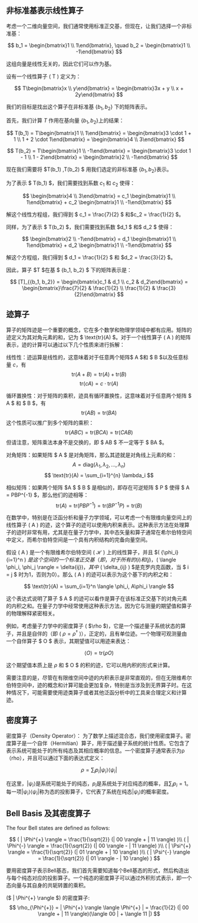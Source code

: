 
## 非标准基表示线性算子

考虑一个二维向量空间，我们通常使用标准正交基，但现在，让我们选择一个非标准基：

$$ b_1 = \begin{bmatrix}1 \\ 1\end{bmatrix}, \quad b_2 = \begin{bmatrix}1 \\ -1\end{bmatrix} $$

这组向量是线性无关的，因此它们可以作为基。

设有一个线性算子 ( T ) 定义为：

$$ T\begin{bmatrix}x \\ y\end{bmatrix} = \begin{bmatrix}3x + y \\ x + 2y\end{bmatrix} $$

我们的目标是找出这个算子在非标准基 $\{b_1, b_2\}$ 下的矩阵表示。

首先，我们计算 $T$ 作用在基向量 $\{b_1, b_2\}$上的结果：

$$ T(b_1) = T\begin{bmatrix}1 \\ 1\end{bmatrix} = \begin{bmatrix}3 \cdot 1 + 1 \\ 1 + 2 \cdot 1\end{bmatrix} = \begin{bmatrix}4 \\ 3\end{bmatrix} $$

$$ T(b_2) = T\begin{bmatrix}1 \\ -1\end{bmatrix} = \begin{bmatrix}3 \cdot 1 - 1 \\ 1 - 2\end{bmatrix} = \begin{bmatrix}2 \\ -1\end{bmatrix} $$

现在我们需要将 $T(b_1) ,T(b_2) $ 用我们选定的非标准基 $\{b_1, b_2\}$表示。

为了表示 $ T(b_1) $，我们需要找到系数 $c_1$ 和 $c_2$ 使得：

$$ \begin{bmatrix}4 \\ 3\end{bmatrix} = c_1 \begin{bmatrix}1 \\ 1\end{bmatrix} + c_2 \begin{bmatrix}1 \\ -1\end{bmatrix} $$

解这个线性方程组，我们得到 $ c_1 = \frac{7}{2} $ 和$c_2 = \frac{1}{2} $。

同样，为了表示 $ T(b_2) $，我们需要找到系数 $d_1 $ 和$ d_2 $ 使得：

$$ \begin{bmatrix}2 \\ -1\end{bmatrix} = d_1 \begin{bmatrix}1 \\ 1\end{bmatrix} + d_2 \begin{bmatrix}1 \\ -1\end{bmatrix} $$

解这个方程组，我们得到 $ d_1 = \frac{1}{2} $ 和 $d_2 = \frac{3}{2} $。

因此，算子 $T $在基 $ \{b_1, b_2\} $ 下的矩阵表示是：

$$ [T]_{{b_1, b_2}} = \begin{bmatrix}c_1 & d_1 \\ c_2 & d_2\end{bmatrix} = \begin{bmatrix}\frac{7}{2} & \frac{1}{2} \\ \frac{1}{2} & \frac{3}{2}\end{bmatrix} $$


## 迹算子  

算子的矩阵迹是一个重要的概念，它在多个数学和物理学领域中都有应用。矩阵的迹定义为其对角元素的和，记为 $ \text{tr}(A) $。对于一个线性算子 ( A ) 的矩阵表示，迹的计算可以通过以下几个性质来进行拆解：

线性性：迹运算是线性的，这意味着对于任意两个矩阵$ A $和 $ B $以及任意标量 $c$，有 $$ \text{tr}(A + B) = \text{tr}(A) + \text{tr}(B) $$ $$ \text{tr}(cA) = c \cdot \text{tr}(A) $$

循环置换性：对于矩阵的乘积，迹具有循环置换性，这意味着对于任意两个矩阵 $ A $ 和 $ B $，有 $$ \text{tr}(AB) = \text{tr}(BA) $$ 这个性质可以推广到多个矩阵的乘积： $$ \text{tr}(ABC) = \text{tr}(BCA) = \text{tr}(CAB) $$ 但请注意，矩阵乘法本身不是交换的，即 $ AB $ 不一定等于 $ BA $。

对角矩阵：如果矩阵 $ A $ 是对角矩阵，那么其迹就是对角线上元素的和： $$ A = \text{diag}(\lambda_1, \lambda_2, \ldots, \lambda_n) $$ $$ \text{tr}(A) = \sum_{i=1}^{n} \lambda_i $$

相似矩阵：如果两个矩阵 $A $ $ B $ 是相似的，即存在可逆矩阵 $ P $ 使得 $ A = PBP^{-1} $，那么他们的迹相等： $$ \text{tr}(A) = \text{tr}(PBP^{-1}) = \text{tr}(BP^{-1}P) = \text{tr}(B) $$






在数学中，特别是在泛函分析和量子力学领域，可以考虑一个有限维向量空间上的线性算子 ( A ) 的迹，这个算子的迹可以使用内积来表示。这种表示方法在处理算子的迹时非常有用，尤其是在量子力学中，其中态矢量和算子通常在希尔伯特空间中定义，而希尔伯特空间是一个具有内积结构的完备向量空间。

假设 ( A ) 是一个有限维希尔伯特空间 ( $\mathcal{H}$ ) 上的线性算子，并且 $( {\phi_i}{i=1}^n ) $是这个空间的一个标准正交基（即，对于所有的 ( i ) 和 ( j )，$( \langle \phi_i, \phi_j \rangle = \delta{ij})$，其中$ ( \delta_{ij} ) $是克罗内克函数，当 $ i = j $ 时为1，否则为0）。那么 ( A ) 的迹可以表示为这个基下的内积之和：

$$ \text{tr}(A) = \sum_{i=1}^n \langle \phi_i, A\phi_i \rangle $$

这个表达式说明了算子 $ A $ 的迹可以看作是算子在该标准正交基下的对角元素的内积之和。在量子力学中经常使用这种表示方法，因为它与测量的期望值和算子的物理解释紧密相关。

例如，考虑量子力学中的密度算子 ( $\rho $)，它是一个描述量子系统状态的算子，并且是自伴的（即 ( $\rho = \rho^\dagger$ )），正定的，且有单位迹。一个物理可观测量由一个自伴算子 $ O $ 表示，其期望值可以用迹来表达：

$$ \langle O \rangle = \text{tr}(\rho O) $$

这个期望值本质上是  $\rho$  和 $ O $ 的积的迹，它可以用内积的形式来计算。

需要注意的是，尽管在有限维空间中迹的内积表示是非常直观的，但在无限维希尔伯特空间中，迹的概念和计算可能会更加复杂，特别是当涉及到无界算子时。在这种情况下，可能需要使用迹类算子或者其他泛函分析中的工具来合理定义和计算迹。


## 密度算子


密度算子（Density Operator）： 为了数学上描述混合态，我们使用密度算子。密度算子是一个自伴（Hermitian）算子，用于描述量子系统的统计性质。它包含了表示系统可能处于的所有纯态及其相应概率的信息。一个密度算子通常表示为ρ（rho），并且可以通过下面的表达式定义：

$$ \rho = \sum_i p_i |\psi_i\rangle\langle\psi_i| $$

在这里，$|\psi_i\rangle$是系统可能处于的纯态，$p_i$是系统处于对应纯态的概率，且$\sum_i p_i = 1$。每一项$|\psi_i\rangle\langle\psi_i|$称为态的投影算子，它代表了系统在纯态$|\psi_i\rangle$的概率密度。

## Bell Basis 及其密度算子
The four Bell states are defined as follows:

$$
( | \Phi^{+} \rangle = \frac{1}{\sqrt{2}} (| 00 \rangle + | 11 \rangle) )\\
( | \Phi^{-} \rangle = \frac{1}{\sqrt{2}} (| 00 \rangle - | 11 \rangle) )\\
( | \Psi^{+} \rangle = \frac{1}{\sqrt{2}} (| 01 \rangle + | 10 \rangle) )\\
( | \Psi^{-} \rangle = \frac{1}{\sqrt{2}} (| 01 \rangle - | 10 \rangle) )
$$


要用密度算子表示Bell基态，我们首先需要知道每个Bell基态的形式，然后构造出与每个纯态对应的投影算子。一个纯态的密度算子可以通过外积形式表示，即一个态向量与其自身的共轭转置的乘积。

($ | \Phi^{+} \rangle $) 的密度算子: 
$$ \rho_{\Phi^{+}} = | \Phi^{+} \rangle \langle \Phi^{+} | = \frac{1}{2} (| 00 \rangle + | 11 \rangle)(\langle 00 | + \langle 11 |) $$


